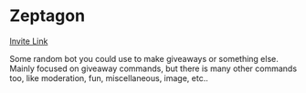 # Zeptagon
[Invite Link](https://discord.com/oauth2/authorize?client_id=785496485659148359&permissions=8&scope=bot)

Some random bot you could use to make giveaways or something else. Mainly focused on giveaway commands, but there is many other commands too, like moderation, fun, miscellaneous, image, etc..
